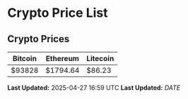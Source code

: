 # Crypto Price List

## Crypto Prices
| Bitcoin | Ethereum | Litecoin |
| ------- | -------- | -------- |
| $93828 | $1794.64 | $86.23 |
**Last Updated:** 2025-04-27 16:59 UTC
**Last Updated:** $DATE$
